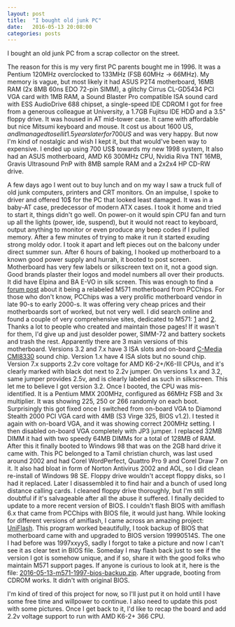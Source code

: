 ```yaml
---
layout: post
title:  "I bought old junk PC"
date:   2016-05-13 20:08:00
categories: posts
---
```


I bought an old junk PC from a scrap collector on the street.

The reason for this is my very first PC parents bought me in 1996.
It was a Pentium 120MHz overclocked to 133MHz (FSB 60MHz -> 66MHz).
My memory is vague, but most likely it had ASUS P2T4 motherboard,
16MB RAM (2x 8MB 60ns EDO 72-pin SIMM),
a glitchy Cirrus CL-GD5434 PCI VGA card with 1MB RAM,
a Sound Blaster Pro compatible ISA sound card with ESS AudioDrive 688 chipset,
a single-speed IDE CDROM I got for free from a generous colleague at University,
a 1.7GB Fujitsu IDE HDD and a 3.5" floppy drive.
It was housed in AT mid-tower case.
It came with affordable but nice Mitsumi keyboard and mouse.
It cost us about 1600 US$, and I managed to sell it 1.5 years later for 700 US$ and was very happy.
But now I'm kind of nostalgic and wish I kept it, but that would've been way to expensive.
I ended up using 700 US$ towards my new 1998 system, It also had an ASUS motherboard, AMD K6 300MHz CPU, Nvidia Riva TNT 16MB, Gravis Ultrasound PnP with 8MB sample RAM and a 2x2x4 HP CD-RW drive.

A few days ago I went out to buy lunch and on my way I saw a truck full of old junk computers, printers and CRT monitors.
On an impulse, I spoke to driver and offered 10$ for the PC that looked least damaged.
It was in a baby-AT case, predecessor of modern ATX cases.
I took it home and tried to start it, things didn't go well.
On power-on it would spin CPU fan and turn up all the lights (power, ide, suspend), but it would not react to keyboard, output anything to monitor or even produce any beep codes if I pulled memory.
After a few minutes of trying to make it run it started exuding strong moldy odor.
I took it apart and left pieces out on the balcony under direct summer sun.
After 6 hours of baking, I hooked up motherboard to a known good power supply and hurrah, it booted to post screen.
Motherboard has very few labels or silkscreen text on it, not a good sign. Good brands plaster their logos and model numbers all over their products.
It did have Elpina and BA E-VO in silk screen.
This was enough to find a [forum post](https://www.wimsbios.com/forum/where-can-find-motherboard-manual-f34/manual-for-elpina-9814-t5742.html) about it being a relabeled M571 motherboard from PCChips.
For those who don't know, PCChips was a very prolific motherboard vendor in late 90-s to early 2000-s.
It was offering very cheap prices and their motherboards sort of worked, but not very well.
I did search online and found a couple of very comprehensive sites, dedicated to M571: [1](http://m571.com/m571/) and [2](http://cwcyrix.duckdns.org/techpage/html/m1.html).
Thanks a lot to people who created and maintain those pages!
If it wasn't for them, I'd give up and just desolder power, SIMM-72 and battery sockets and trash the rest.
Apparently there are 3 main versions of this motherboard.
Versions 3.2 and 7.x have 3 ISA slots and on-board [C-Media CMI8330](https://www.vogonsdrivers.com/index.php?catid=55) sound chip.
Version 1.x have 4 ISA slots but no sound chip.
Version 7.x supports 2.2v core voltage for AMD K6-2+/K6-III CPUs, and it's clearly marked with black dot next to 2.2v jumper.
On versions 1.x and 3.2, same jumper provides 2.5v, and is clearly labeled as such in silkscreen.
This let me to believe I got version 3.2.
Once I booted, the CPU was mis-identified.
It is a Pentium MMX 200MHz, configured as 66MHz FSB and 3x multiplier.
It was showing 225, 250 or 266 randomly on each boot.
Surprisingly this got fixed once I switched from on-board VGA to Diamond Stealth 2000 PCI VGA card with 4MB (S3 Virge 325, BIOS v1.2).
I tested it again with on-board VGA, and it was showing correct 200MHz setting.
I then disabled on-board VGA completely with JP3 jumper.
I replaced 32MB DIMM it had with two speedy 64MB DIMMs for a total of 128MB of RAM.
After this it finally booted to Windows 98 that was on the 2GB hard drive it came with.
This PC belonged to a Tamil christian church, was last used around 2002 and had Corel WordPerfect, Quattro Pro 9 and Corel Draw 7 on it.
It also had bloat in form of Norton Antivirus 2002 and AOL, so I did clean re-install of Windows 98 SE.
Floppy drive wouldn't accept floppy disks, so I had it replaced.
Later I disassembled it to find hair and a bunch of used long distance calling cards.
I cleaned floppy drive thoroughly, but I'm still doubtful if it's salvageable after all the abuse it suffered.
I finally decided to update to a more recent version of BIOS.
I couldn't flash BIOS with amiflash 6.x that came from PCChips with BIOS file, it would just hang.
While looking for different versions of amiflash, I came across an amazing project: [UniFlash](http://www.rainbow-software.org/uniflash/).
This program worked beautifully, I took backup of BIOS that motherboard came with and upgraded to BIOS version 19990514S.
The one I had before was 1997xxyyS, sadly I forgot to take a picture and now I can't see it as clear text in BIOS file.
Someday I may flash back just to see if the version I got is somehow unique, and if so, share it with the good folks who maintain M571 support pages.
If anyone is curious to look at it, here is the file: [2016-05-13-m571-1997-bios-backup.zip](/files/2016-05-13-m571-1997-bios-backup.zip).
After upgrade, booting from CDROM works. It didn't with original BIOS.

I'm kind of tired of this project for now, so I'll just put it on hold until I have some free time and willpower to continue.
I also need to update this post with some pictures.
Once I get back to it, I'd like to recap the board and add 2.2v voltage support to run with AMD K6-2+ 366 CPU.
